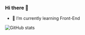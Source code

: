 ### Hi there 👋

- 🌱 I’m currently learning Front-End 



![GitHub stats](https://github-readme-stats.vercel.app/api?username=Andrevile&show_icons=true)  

